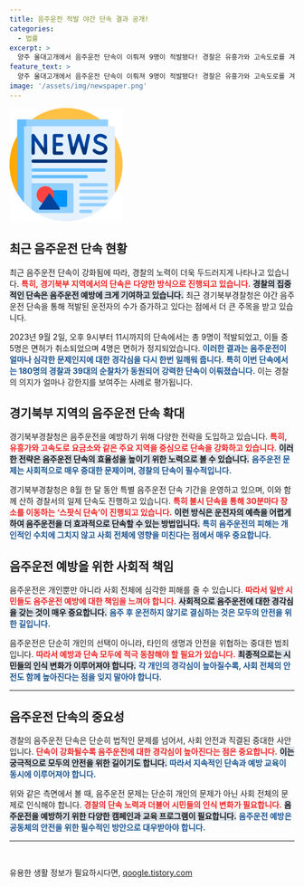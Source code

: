 ```yaml
---
title: 음주운전 적발 야간 단속 결과 공개!
categories:
  - 법률
excerpt: >
  양주 울대고개에서 음주운전 단속이 이뤄져 9명이 적발됐다! 경찰은 유흥가와 고속도로를 겨냥해 전방위적으로 단속을 진행하며, 앞으로도 스팟식 단속을 통해 음주운전을 강력히 단속할 예정이다.
feature_text: >
  양주 울대고개에서 음주운전 단속이 이뤄져 9명이 적발됐다! 경찰은 유흥가와 고속도로를 겨냥해 전방위적으로 단속을 진행하며, 앞으로도 스팟식 단속을 통해 음주운전을 강력히 단속할 예정이다.
image: '/assets/img/newspaper.png'
---
```


<p><img src="/assets/img/newspaper.png" alt="kimp 속보" /></p>

<h2 data-ke-size="size26">최근 음주운전 단속 현황</h2>

<p data-ke-size="size16">최근 음주운전 단속이 강화됨에 따라, 경찰의 노력이 더욱 두드러지게 나타나고 있습니다. <b><span style="color: #ee2323;">특히, 경기북부 지역에서의 단속은 다양한 방식으로 진행되고 있습니다.</span></b> <b><span style="background-color: #21538527;">경찰의 집중적인 단속은 음주운전 예방에 크게 기여하고 있습니다.</span></b> 최근 경기북부경찰청은 야간 음주운전 단속을 통해 적발된 운전자의 수가 증가하고 있다는 점에서 더 큰 주목을 받고 있습니다.</p>

<p data-ke-size="size16">2023년 9월 2일, 오후 9시부터 11시까지의 단속에서는 총 9명이 적발되었고, 이들 중 5명은 면허가 취소되었으며 4명은 면허가 정지되었습니다. <b><span style="color: #1a5490;">이러한 결과는 음주운전이 얼마나 심각한 문제인지에 대한 경각심을 다시 한번 일깨워 줍니다.</span></b> <b><span style="color: #1a5490;">특히 이번 단속에서는 180명의 경찰과 39대의 순찰차가 동원되어 강력한 단속이 이뤄졌습니다.</span></b> 이는 경찰의 의지가 얼마나 강한지를 보여주는 사례로 평가됩니다.</p>

<h2 data-ke-size="size26">경기북부 지역의 음주운전 단속 확대</h2>

<p data-ke-size="size16">경기북부경찰청은 음주운전을 예방하기 위해 다양한 전략을 도입하고 있습니다. <b><span style="color: #ee2323;">특히, 유흥가와 고속도로 요금소와 같은 주요 지역을 중심으로 단속을 강화하고 있습니다.</span></b> <b><span style="background-color: #21538527;">이러한 전략은 음주운전 단속의 효율성을 높이기 위한 노력으로 볼 수 있습니다.</span></b> <b><span style="color: #1a5490;">음주운전 문제는 사회적으로 매우 중대한 문제이며, 경찰의 단속이 필수적입니다.</span></b></p>

<p data-ke-size="size16">경기북부경찰청은 8월 한 달 동안 특별 음주운전 단속 기간을 운영하고 있으며, 이와 함께 산하 경찰서의 일제 단속도 진행하고 있습니다. <b><span style="color: #ee2323;">특히 불시 단속을 통해 30분마다 장소를 이동하는 ‘스팟식 단속’이 진행되고 있습니다.</span></b> <b><span style="background-color: #21538527;">이런 방식은 운전자의 예측을 어렵게 하여 음주운전을 더 효과적으로 단속할 수 있는 방법입니다.</span></b> <b><span style="color: #1a5490;">특히 음주운전의 피해는 개인적인 수치에 그치지 않고 사회 전체에 영향을 미친다는 점에서 매우 중요합니다.</span></b></p>

<h2 data-ke-size="size26">음주운전 예방을 위한 사회적 책임</h2>

<p data-ke-size="size16">음주운전은 개인뿐만 아니라 사회 전체에 심각한 피해를 줄 수 있습니다. <b><span style="color: #ee2323;">따라서 일반 시민들도 음주운전 예방에 대한 책임을 느껴야 합니다.</span></b> <b><span style="background-color: #21538527;">사회적으로 음주운전에 대한 경각심을 갖는 것이 매우 중요합니다.</span></b> <b><span style="color: #1a5490;">음주 후 운전하지 않기로 결심하는 것은 모두의 안전을 위한 길입니다.</span></b></p>

<p data-ke-size="size16">음주운전은 단순히 개인의 선택이 아니라, 타인의 생명과 안전을 위협하는 중대한 범죄입니다. <b><span style="color: #ee2323;">따라서 예방과 단속 모두에 적극 동참해야 할 필요가 있습니다.</span></b> <b><span style="background-color: #21538527;">최종적으로는 시민들의 인식 변화가 이루어져야 합니다.</span></b> <b><span style="color: #1a5490;">각 개인의 경각심이 높아질수록, 사회 전체의 안전도 함께 높아진다는 점을 잊지 말아야 합니다.</span></b></p>

<hr />

<h2 data-ke-size="size26">음주운전 단속의 중요성</h2>

<p data-ke-size="size16">경찰의 음주운전 단속은 단순히 법적인 문제를 넘어서, 사회 안전과 직결된 중대한 사안입니다. <b><span style="color: #ee2323;">단속이 강화될수록 음주운전에 대한 경각심이 높아진다는 점은 중요합니다.</span></b> <b><span style="background-color: #21538527;">이는 궁극적으로 모두의 안전을 위한 길이기도 합니다.</span></b> <b><span style="color: #1a5490;">따라서 지속적인 단속과 예방 교육이 동시에 이루어져야 합니다.</span></b></p>

<p data-ke-size="size16">위와 같은 측면에서 볼 때, 음주운전 문제는 단순히 개인의 문제가 아닌 사회 전체의 문제로 인식해야 합니다. <b><span style="color: #ee2323;">경찰의 단속 노력과 더불어 시민들의 인식 변화가 필요합니다.</span></b> <b><span style="background-color: #21538527;">음주운전을 예방하기 위한 다양한 캠페인과 교육 프로그램이 필요합니다.</span></b> <b><span style="color: #1a5490;">음주운전 예방은 공동체의 안전을 위한 필수적인 방안으로 대우받아야 합니다.</span></b></p>

<hr />

<p data-ke-size="size16">&nbsp;</p>
유용한 생활 정보가 필요하시다면, <a href="https://qoogle.tistory.com" rel="dofollow">qoogle.tistory.com</a>


